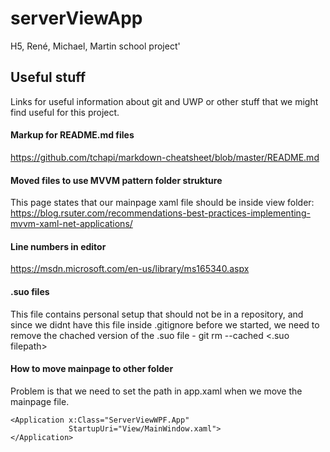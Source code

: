 # serverViewApp
H5, René, Michael, Martin
school project'

## Useful stuff ##
Links for useful information about git and UWP or other stuff that we might find useful for this project.

#### Markup for README.md files ####
https://github.com/tchapi/markdown-cheatsheet/blob/master/README.md

#### Moved files to use MVVM pattern folder strukture ####
This page states that our mainpage xaml file should be inside view folder:
https://blog.rsuter.com/recommendations-best-practices-implementing-mvvm-xaml-net-applications/

#### Line numbers in editor ####
https://msdn.microsoft.com/en-us/library/ms165340.aspx

#### .suo files ####
This file contains personal setup that should not be in a repository, and since we didnt have this file inside .gitignore before we started, we need to 
remove the chached version of the .suo file - git rm --cached <.suo filepath>

#### How to move mainpage to other folder ####
Problem is that we need to set the path in app.xaml when we move the mainpage file.

``` 
<Application x:Class="ServerViewWPF.App"
             StartupUri="View/MainWindow.xaml">
</Application>
```
